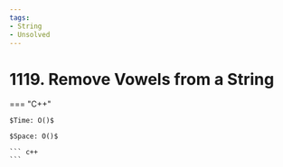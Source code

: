 ```yaml
---
tags:
- String
- Unsolved
---
```



# 1119. Remove Vowels from a String

=== "C++"

    $Time: O()$

    $Space: O()$

    ``` c++
    ```